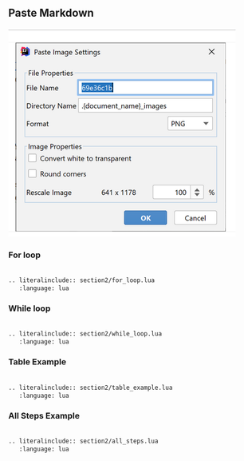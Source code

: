 ## Paste Markdown

![](.class3_images/7c152b2d.png)

### For loop

```{eval-rst}

.. literalinclude:: section2/for_loop.lua
   :language: lua

```

### While loop

```{eval-rst}

.. literalinclude:: section2/while_loop.lua
   :language: lua

```

### Table Example

```{eval-rst}

.. literalinclude:: section2/table_example.lua
   :language: lua

```

### All Steps Example

```{eval-rst}

.. literalinclude:: section2/all_steps.lua
   :language: lua

```
